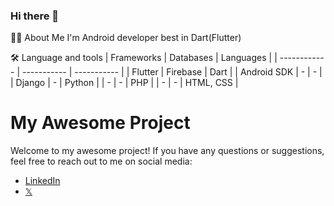 ### Hi there 👋

👩‍💻 About Me
I'm Android developer best in Dart(Flutter)

🛠 Language and tools
| Frameworks   | Databases   | Languages   |
| ------------ | ----------- | ----------- |
| Flutter      | Firebase    | Dart        |
| Android SDK  | -           | -           |
| Django       | -           | Python      |
| -            | -           | PHP         |
| -            | -           | HTML, CSS   |

# My Awesome Project

Welcome to my awesome project! If you have any questions or suggestions, feel free to reach out to me on social media:

- [LinkedIn](https://www.linkedin.com/in/joel-wanjohi-b11a59262?utm_source=share&utm_campaign=share_via&utm_content=profile&utm_medium=android_app)
- [𝕏](https://x.com/Devjoeli?t=9Ldynsf2JR-n25o2aKdapw&s=09)
